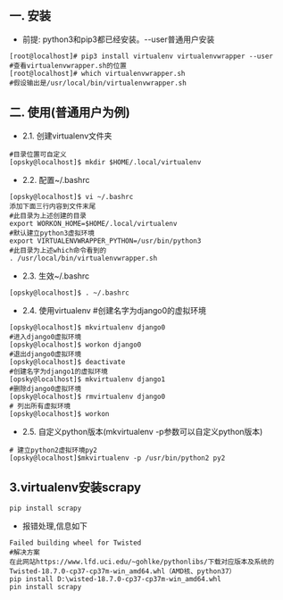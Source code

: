 ## 一. 安装
* 前提: python3和pip3都已经安装。--user普通用户安装
```
[root@localhost]# pip3 install virtualenv virtualenvwrapper --user
#查看virtualenvwrapper.sh的位置
[root@localhost]# which virtualenvwrapper.sh
#假设输出是/usr/local/bin/virtualenvwrapper.sh
```
## 二. 使用(普通用户为例)

* 2.1. 创建virtualenv文件夹
```
#目录位置可自定义
[opsky@localhost]$ mkdir $HOME/.local/virtualenv
```
* 2.2. 配置~/.bashrc
```
[opsky@localhost]$ vi ~/.bashrc
添加下面三行内容到文件末尾
#此目录为上述创建的目录
export WORKON_HOME=$HOME/.local/virtualenv
#默认建立python3虚拟环境
export VIRTUALENVWRAPPER_PYTHON=/usr/bin/python3
#此目录为上述which命令看到的
. /usr/local/bin/virtualenvwrapper.sh
```
* 2.3. 生效~/.bashrc
```
[opsky@localhost]$ . ~/.bashrc
```
* 2.4. 使用virtualenv
#创建名字为django0的虚拟环境
```
[opsky@localhost]$ mkvirtualenv django0
#进入django0虚拟环境
[opsky@localhost]$ workon django0
#退出django0虚拟环境
[opsky@localhost]$ deactivate
#创建名字为django1的虚拟环境
[opsky@localhost]$ mkvirtualenv django1
#删除django0虚拟环境
[opsky@localhost]$ rmvirtualenv django0
# 列出所有虚拟环境
[opsky@localhost]$ workon
```
* 2.5. 自定义python版本(mkvirtualenv -p参数可以自定义python版本)
```
# 建立python2虚拟环境py2
[opsky@localhost]$mkvirtualenv -p /usr/bin/python2 py2
```
## 3.virtualenv安装scrapy
```
pip install scrapy
```
* 报错处理,信息如下
```
Failed building wheel for Twisted
#解决方案
在此网站https://www.lfd.uci.edu/~gohlke/pythonlibs/下载对应版本及系统的Twisted‑18.7.0‑cp37‑cp37m‑win_amd64.whl（AMD核、python37）
pip install D:\wisted‑18.7.0‑cp37‑cp37m‑win_amd64.whl
pin install scrapy
```
